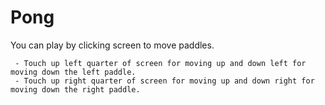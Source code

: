 # Pong
 
You can play by clicking screen to move paddles. 

     - Touch up left quarter of screen for moving up and down left for moving down the left paddle.
     - Touch up right quarter of screen for moving up and down right for moving down the right paddle.
